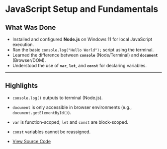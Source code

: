 # JavaScript Setup and Fundamentals

## What Was Done

- Installed and configured **Node.js** on Windows 11 for local JavaScript execution.
- Ran the basic `console.log("Hello World");` script using the terminal.
- Learned the difference between **`console`** (Node/Terminal) and **`document`** (Browser/DOM).
- Understood the use of **`var`**, **`let`**, and **`const`** for declaring variables.

---

## Highlights

- `console.log()` outputs to terminal (Node.js).
- `document` is only accessible in browser environments (e.g., `document.getElementById()`).
- `var` is function-scoped; `let` and `const` are block-scoped.
- `const` variables cannot be reassigned.

- [View Source Code](hello.js)